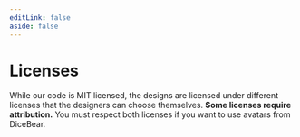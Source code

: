 ```yaml
---
editLink: false
aside: false
---
```


<script setup lang="ts">
import Licenses from '@theme/components/Licenses.vue';
</script>

# Licenses

While our code is MIT licensed, the designs are licensed under different
licenses that the designers can choose themselves. **Some licenses require
attribution.** You must respect both licenses if you want to use avatars from
DiceBear.

<Licenses />
